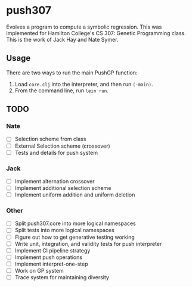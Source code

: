 # push307

Evolves a program to compute a symbolic regression. This was implemented for Hamilton College's CS 307: Genetic Programming class. This is the work of Jack Hay and Nate Symer.

## Usage

There are two ways to run the main PushGP function:

1. Load `core.clj` into the interpreter, and then run `(-main)`.
2. From the command line, run `lein run`.

## TODO

### Nate
- [ ] Selection scheme from class
- [ ] External Selection scheme (crossover)
- [ ] Tests and details for push system
### Jack
- [ ] Implement alternation crossover
- [ ] Implement additional selection scheme
- [ ] Implement uniform addition and uniform deletion

### Other
- [ ] Split push307.core into more logical namespaces
- [ ] Split tests into more logical namespaces
- [ ] Figure out how to get generative testing working
- [ ] Write unit, integration, and validity tests for push interpreter
- [ ] Implement CI pipeline strategy
- [ ] Implement push operations
- [ ] Implement interpret-one-step
- [ ] Work on GP system
- [ ] Trace system for maintaining diversity
